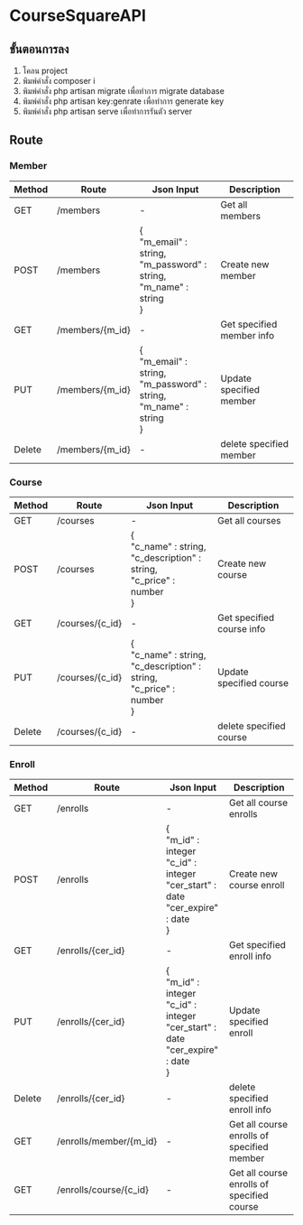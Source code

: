 # CourseSquareAPI
## ขั้นตอนการลง
<ol>
    <li>โคลน project</li>
    <li>พิมพ์คำสั่ง composer i </li>
    <li>พิมพ์คำสั่ง php artisan migrate เพื่อทำการ migrate database</li>
    <li>พิมพ์คำสั่ง php artisan key:genrate เพื่อทำการ generate key</li>
    <li>พิมพ์คำสั่ง php artisan serve เพื่อทำการรันตัว server</li>
</ol>

## Route
### Member
| Method | Route | Json Input | Description |
| - | - | - | - |
| GET | /members | - | Get all members |
| POST | /members | { <br>"m_email" : string, <br> "m_password" : string, <br> "m_name" : string <br>} | Create new member |
| GET | /members/{m_id} | - | Get specified member info |
| PUT | /members/{m_id} | { <br>"m_email" : string, <br> "m_password" : string, <br> "m_name" : string <br>} | Update specified member |
| Delete | /members/{m_id} | - | delete specified member |

### Course
| Method | Route | Json Input | Description |
| - | - | - | - |
| GET | /courses | - | Get all courses |
| POST | /courses | { <br>"c_name" : string, <br> "c_description" : string, <br> "c_price" : number <br>} | Create new course |
| GET | /courses/{c_id} | - | Get specified course info |
| PUT | /courses/{c_id} | { <br>"c_name" : string, <br> "c_description" : string, <br> "c_price" : number <br>} | Update specified course |
| Delete | /courses/{c_id} | - | delete specified course | 

### Enroll
| Method | Route | Json Input | Description |
| - | - | - | - |
| GET | /enrolls | - | Get all course enrolls |
| POST | /enrolls | { <br>"m_id" : integer <br> "c_id" : integer <br> "cer_start" : date <br> "cer_expire" : date <br> } | Create new course enroll |
| GET | /enrolls/{cer_id} | - | Get specified enroll info |
| PUT | /enrolls/{cer_id} | { <br>"m_id" : integer <br> "c_id" : integer <br> "cer_start" : date <br> "cer_expire" : date <br> } | Update specified enroll |
| Delete | /enrolls/{cer_id} | - | delete specified enroll info | 
| GET | /enrolls/member/{m_id} | - | Get all course enrolls of specified member | 
| GET | /enrolls/course/{c_id} | - | Get all course enrolls of specified course |
